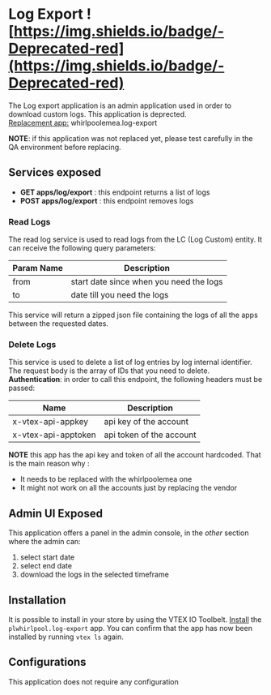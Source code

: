 # Log Export ![https://img.shields.io/badge/-Deprecated-red](https://img.shields.io/badge/-Deprecated-red)
The Log export application is an admin application used in order to download custom logs. 
This application is deprected. <br>
<u>Replacement app:</u> whirlpoolemea.log-export

**NOTE**: if this application was not replaced yet, please test carefully in the QA environment before replacing.  

## Services exposed
- **GET apps/log/export** : this endpoint returns a list of logs
- **POST apps/log/export** : this endpoint removes logs

### Read Logs
The read log service is used to read logs from the LC (Log Custom) entity. 
It can receive the following query parameters: 

| Param Name | Description |
|-|-|
| from | start date since when you need the logs |
| to | date till  you need the logs |

This service will return a zipped json file containing the logs of all the apps between the requested dates. 

### Delete Logs
This service is used to delete a list of log entries by log internal identifier. 
The request body is the array of IDs that you need to delete. 
**Authentication**: in order to call this endpoint, the following headers must be passed: 

|  Name | Description |
|-|-|
| x-vtex-api-appkey | api key of the account |
| x-vtex-api-apptoken | api token of the account |

**NOTE** this app has the api key and token of all the account hardcoded. That is the main reason why :
- It needs to be replaced with the whirlpoolemea one
- It might not work on all the accounts just by replacing the vendor 


## Admin UI Exposed
This application offers a panel in the admin console, in the _other_ section where the admin can:
1. select start date
2. select end date
3. download the logs in the selected timeframe 


## Installation

It is possible to install in your store by using the VTEX IO Toolbelt.
[Install](https://vtex.io/docs/recipes/development/installing-an-app/) the `plwhirlpool.log-export` app. You can confirm that the app has now been installed by running `vtex ls` again. 

## Configurations
This application does not require any configuration
